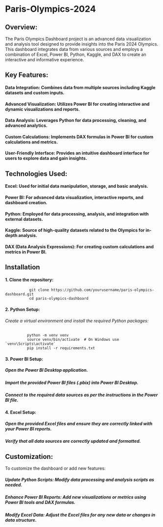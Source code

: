 # Paris-Olympics-2024

## Overview:
The Paris Olympics Dashboard project is an advanced data visualization and analysis tool designed to provide insights into the Paris 2024 Olympics. This dashboard integrates data from various sources and employs a combination of Excel, Power BI, Python, Kaggle, and DAX to create an interactive and informative experience.

## Key Features:

#### Data Integration: Combines data from multiple sources including Kaggle datasets and custom inputs.
#### Advanced Visualization: Utilizes Power BI for creating interactive and dynamic visualizations and reports.
#### Data Analysis: Leverages Python for data processing, cleaning, and advanced analytics.
#### Custom Calculations: Implements DAX formulas in Power BI for custom calculations and metrics.
#### User-Friendly Interface: Provides an intuitive dashboard interface for users to explore data and gain insights.

## Technologies Used:

#### Excel: Used for initial data manipulation, storage, and basic analysis.
#### Power BI: For advanced data visualization, interactive reports, and dashboard creation.
#### Python: Employed for data processing, analysis, and integration with external datasets.
#### Kaggle: Source of high-quality datasets related to the Olympics for in-depth analysis.
#### DAX (Data Analysis Expressions): For creating custom calculations and metrics in Power BI.

## Installation

#### 1. Clone the repository:
               git clone https://github.com/yourusername/paris-olympics-dashboard.git
               cd paris-olympics-dashboard
               
#### 2. Python Setup:
   ###### Create a virtual environment and install the required Python packages:
              python -m venv venv
              source venv/bin/activate  # On Windows use `venv\Scripts\activate`
              pip install -r requirements.txt

#### 3. Power BI Setup:

##### Open the Power BI Desktop application.
##### Import the provided Power BI files (.pbix) into Power BI Desktop.
##### Connect to the required data sources as per the instructions in the Power BI file.

#### 4. Excel Setup:

##### Open the provided Excel files and ensure they are correctly linked with your Power BI reports.
##### Verify that all data sources are correctly updated and formatted.

## Customization: 
To customize the dashboard or add new features:

##### Update Python Scripts: Modify data processing and analysis scripts as needed.
##### Enhance Power BI Reports: Add new visualizations or metrics using Power BI tools and DAX formulas.
##### Modify Excel Data: Adjust the Excel files for any new data or changes in data structure.
